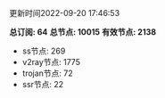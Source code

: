 更新时间2022-09-20 17:46:53

**总订阅: 64**
**总节点: 10015**
**有效节点: 2138**
- ss节点: 269
- v2ray节点: 1775
- trojan节点: 72
- ssr节点: 22
